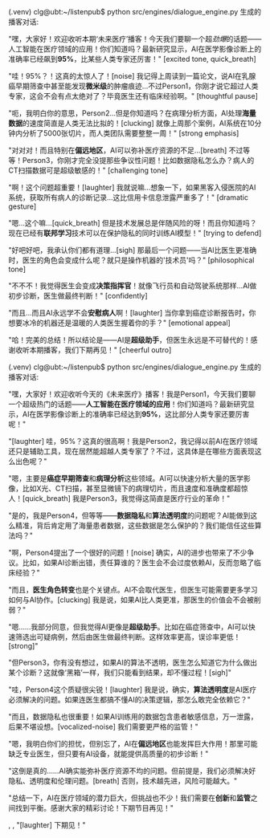 (.venv) clg@ubt:~/listenpub$ python src/engines/dialogue_engine.py 
生成的播客对话:

<Person1> "嘿，大家好！欢迎收听本期‘未来医疗’播客！今天我们要聊一个超<em>劲爆</em>的话题——人工智能在医疗领域的应用！你们知道吗？最新研究显示，AI在医学影像诊断上的准确率已经飙到<strong>95%</strong>，比某些人类专家还厉害！" [excited tone, quick_breath]

<Person2> "哇！95%？！这真的太惊人了！[noise] 我记得上周读到一篇论文，说AI在乳腺癌早期筛查中甚至能发现<strong>微米级</strong>的肿瘤痕迹...不过Person1，你刚才说它超过人类专家，这会不会有点太绝对了？毕竟医生还有临床经验啊。" [thoughtful pause]

<Person3> "呃，我明白你的意思，Person2...但是你知道吗？在病理分析方面，AI处理<strong>海量数据</strong>的速度简直是人类无法比拟的！[clucking] 就像上周那个案例，AI系统在10分钟内分析了5000张切片，而人类团队需要整整一周！" [strong emphasis]

<Person1> "对对对！而且特别在<strong>偏远地区</strong>，AI可以弥补医疗资源的不足...[breath] 不过等等！Person3，你刚才完全没提那些争议性问题！比如数据隐私怎么办？病人的CT扫描数据可是超级敏感的！" [challenging tone]

<Person2> "啊！这个问题超重要！[laughter] 我就说嘛...想象一下，如果黑客入侵医院的AI系统，获取所有病人的诊断记录...这比信用卡信息泄露严重多了！" [dramatic gesture]

<Person3> "嗯...这个嘛...[quick_breath] 但是技术发展总是伴随风险的呀！而且你知道吗？现在已经有<strong>联邦学习</strong>技术可以在保护隐私的同时训练AI模型！" [trying to defend]

<Person1> "好吧好吧，我承认你们都有道理...[sigh] 那最后一个问题——当AI比医生更准确时，医生的角色会变成什么呢？就只是操作机器的'技术员'吗？" [philosophical tone]

<Person2> "不不不！我觉得医生会变成<strong>决策指挥官</strong>！就像飞行员和自动驾驶系统那样...AI做初步诊断，医生做最终判断！" [confidently]

<Person3> "而且...而且AI永远学不会<strong>安慰病人</strong>啊！[laughter] 当你拿到癌症诊断报告时，你想要冰冷的机器还是温暖的人类医生握着你的手？" [emotional appeal]

<Person1> "哈！完美的总结！所以结论是——AI是<strong>超级助手</strong>，但医生永远是不可替代的！感谢收听本期播客，我们下期再见！" [cheerful outro]



(.venv) clg@ubt:~/listenpub$ python src/engines/dialogue_engine.py 
生成的播客对话:

<Person1> "嘿，大家好！欢迎收听今天的《未来医疗》播客！我是Person1，今天我们要聊一个超级热门的话题——<strong>人工智能在医疗领域的应用</strong>！你们知道吗？最新研究显示，AI在医学影像诊断上的准确率已经达到<strong>95%</strong>，这比部分人类专家还要厉害呢！"

<Person2> "[laughter] 哇，95%？这真的很高啊！我是Person2，我记得以前AI在医疗领域还只是辅助工具，现在居然能超越人类专家了？不过，这具体是在哪些方面表现这么出色呢？"

<Person3> "嗯，主要是<strong>癌症早期筛查</strong>和<strong>病理分析</strong>这些领域。AI可以快速分析大量的医学影像，比如X光、CT扫描，甚至显微镜下的病理切片，而且速度和准确度都超惊人！[quick_breath] 我是Person3，我觉得这简直是医疗行业的革命！"

<Person4> "是的，我是Person4，但等等——<strong>数据隐私</strong>和<strong>算法透明度</strong>的问题呢？AI能做到这么精准，背后肯定用了海量患者数据，这些数据是怎么保护的？我们能信任这些算法吗？"

<Person1> "啊，Person4提出了一个很好的问题！[noise] 确实，AI的进步也带来了不少争议。比如，如果AI诊断出错，责任算谁的？医生会不会过度依赖AI，反而忽略了临床经验？"

<Person2> "而且，<strong>医生角色转变</strong>也是个关键点。AI不会取代医生，但医生可能需要更多学习如何与AI协作。[clucking] 我是说，如果AI比人类更准，那医生的价值会不会被削弱？"

<Person3> "嗯……我部分同意，但我觉得AI更像是<strong>超级助手</strong>。比如在癌症筛查中，AI可以快速筛选出可疑病例，然后由医生做最终判断。这样效率更高，误诊率更低！[strong]"

<Person4> "但Person3，你有没有想过，如果AI的算法不透明，医生怎么知道它为什么做出某个诊断？这就像‘黑箱’一样，我们只能看到结果，却不懂过程！[sigh]"

<Person1> "哇，Person4这个质疑很尖锐！[laughter] 我是说，确实，<strong>算法透明度</strong>是AI医疗必须解决的问题。如果连医生都搞不懂AI的决策逻辑，那怎么敢完全依赖它？"

<Person2> "而且，数据隐私也很重要！如果AI训练用的数据包含患者敏感信息，万一泄露，后果不堪设想。[vocalized-noise] 我们需要更严格的监管！"

<Person3> "嗯，我明白你们的担忧，但别忘了，AI在<strong>偏远地区</strong>也能发挥巨大作用！那里可能缺乏专业医生，但只要有AI设备，就能提供高质量的初步诊断！"

<Person4> "这倒是真的……AI确实能弥补医疗资源不均的问题。但前提是，我们必须解决好隐私、透明度和伦理问题。[breath] 否则，技术越先进，风险可能越大。"

<Person1> "总结一下，AI在医疗领域的潜力巨大，但挑战也不少！我们需要在<strong>创新</strong>和<strong>监管</strong>之间找到平衡。感谢大家的精彩讨论！下期节目再见！"

<Person2>, <Person3>, <Person4> "[laughter] 下期见！"